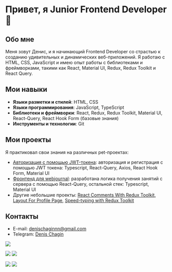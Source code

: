 # Привет, я Junior Frontend Developer 👋

## Обо мне
Меня зовут Денис, и я начинающий Frontend Developer со страстью к созданию удивительных и динамических веб-приложений. Я работаю с HTML, CSS, JavaScript и имею опыт работы с библиотеками и фреймворками, такими как React, Material UI, Redux, Redux Toolkit и React Query.

## Мои навыки
- **Языки разметки и стилей**: HTML, CSS
- **Языки программирования**: JavaScript, TypeScript
- **Библиотеки и фреймворки**: React, Redux, Redux Toolkit, Material UI, React-Query, React Hook Form (базовые знания)
- **Инструменты и технологии**: Git

## Мои проекты
Я практиковал свои знания на различных pet-проектах:
- [Авторизация с помощью JWT-токена](https://github.com/denischagin/testing_jwt_auth): авторизация и регистрация с помощью JWT токена: Typescript, React-Query, Axios, React Hook Form, Material UI
- [Фронтенд для webjournal](https://github.com/QwZxC/WebJournal): разработана логика получения занятий с сервера с помощью React-Query, остальной стек: Typescript, Material UI
- Другие небольшие проекты: [React Comments With Redux Toolkit](https://github.com/denischagin/comments.git), [Layout For Profile Page](https://github.com/denischagin/profile-layout), [Speed-typing with Redux Toolkit](https://github.com/denischagin/speed-typing)

## Контакты
- E-mail: [denischaginnn@gmail.com](mailto:denischaginnn@gmail.com)
- Telegram: [Denis Chagin](https://t.me/cheek_react)

 
![](https://github-profile-summary-cards.vercel.app/api/cards/profile-details?username=denischagin&theme=solarized_dark)

![](https://github-profile-summary-cards.vercel.app/api/cards/most-commit-language?username=denischagin&theme=solarized_dark) ![](https://github-profile-summary-cards.vercel.app/api/cards/repos-per-language?username=denischagin&theme=solarized_dark)

![](https://github-profile-summary-cards.vercel.app/api/cards/stats?username=denischagin&theme=solarized_dark) ![](https://github-profile-summary-cards.vercel.app/api/cards/productive-time?username=denischagin&theme=solarized_dark)

